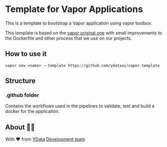 # Template for Vapor Applications

This is a template to bootstrap a Vapor application using vapor toolbox.

This template is based on the [vapor original one](https://github.com/vapor/template) with small improvements to the Dockerfile and other process that we use on our projects.

## How to use it

`vapor new <name> --template https://github.com/ydataai/vapor-template`

## Structure

### .github folder

Contains the workflows used in the pipelines to validate, test and build a docker for the application.

## About 👯‍♂️

With ❤️ from [YData](https://ydata.ai) [Development team](mailto://developers@ydata.ai)
